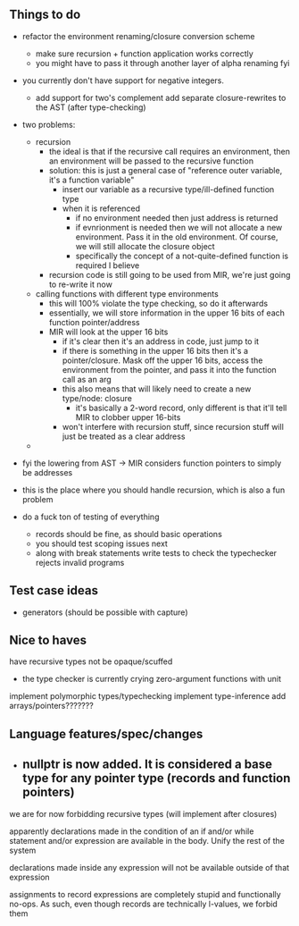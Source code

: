 
## Things to do

- refactor the environment renaming/closure conversion scheme
    - make sure recursion + function application works correctly
    - you might have to pass it through another layer of alpha renaming fyi
- you currently don't have support for negative integers.
    - add support for two's complement
add separate closure-rewrites to the AST (after type-checking)
- two problems:
    - recursion
        - the ideal is that if the recursive call requires an environment,
            then an environment will be passed to the recursive function
        - solution: this is just a general case of "reference outer variable,
            it's a function variable"
            - insert our variable as a recursive type/ill-defined function type
            - when it is referenced
                - if no environment needed then just address is returned
                - if evnrionment is needed then we will not allocate a new
                    environment. Pass it in the old environment. Of course,
                    we will still allocate the closure object
                - specifically the concept of a not-quite-defined function
                    is required I believe
        - recursion code is still going to be used from MIR, we're just going
            to re-write it now
    - calling functions with different type environments
        - this will 100% violate the type checking, so do it afterwards
        - essentially, we will store information in the upper 16 bits of 
            each function pointer/address
        - MIR will look at the upper 16 bits
            - if it's clear then it's an address in code, just jump to it
            - if there is something in the upper 16 bits then it's a pointer/closure.
                Mask off the upper 16 bits, access the environment from the pointer,
                and pass it into the function call as an arg
            - this also means that will likely need to create a new type/node:
                closure
                - it's basically a 2-word record, only different is that
                    it'll tell MIR to clobber upper 16-bits
            - won't interfere with recursion stuff, since recursion stuff
                will just be treated as a clear address
    - 
- fyi the lowering from AST -> MIR considers function pointers to simply be addresses
- this is the place where you should handle recursion, which is also a fun problem

- do a fuck ton of testing of everything
    - records should be fine, as should basic operations
    - you should test scoping issues next
    - along with break statements
write tests to check the typechecker rejects invalid programs

## Test case ideas
- generators (should be possible with capture)

## Nice to haves 
have recursive types not be opaque/scuffed
- the type checker is currently crying
zero-argument functions with unit

implement polymorphic types/typechecking
implement type-inference
add arrays/pointers???????

## Language features/spec/changes

- nullptr is now added. It is considered a base type for any
    pointer type (records and function pointers)
    - 
we are for now forbidding recursive types (will implement after closures)

apparently declarations made in the condition of an if and/or while
statement and/or expression are available in the body. Unify the rest of the system

declarations made inside any expression will not be available outside
of that expression

assignments to record expressions are completely stupid and functionally no-ops.
As such, even though records are technically l-values, we forbid them

